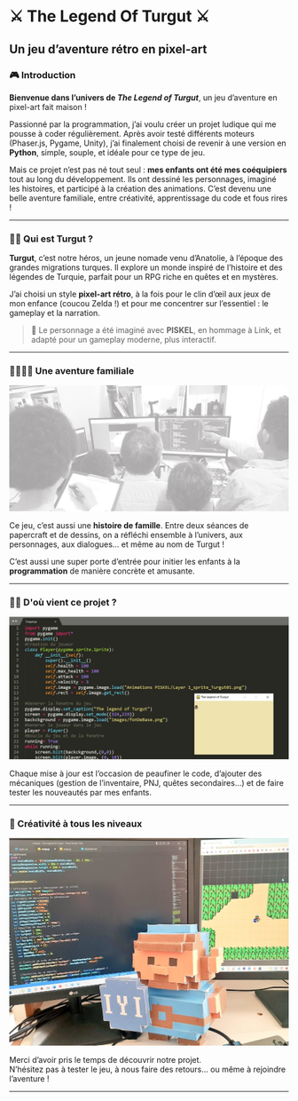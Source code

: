 # ⚔️ The Legend Of Turgut ⚔️

## Un jeu d’aventure rétro en pixel-art

### 🎮 Introduction

**Bienvenue dans l’univers de _The Legend of Turgut_**, un jeu d’aventure en pixel-art fait maison !

Passionné par la programmation, j’ai voulu créer un projet ludique qui me pousse à coder régulièrement. Après avoir testé différents moteurs (Phaser.js, Pygame, Unity), j’ai finalement choisi de revenir à une version en **Python**, simple, souple, et idéale pour ce type de jeu.

Mais ce projet n’est pas né tout seul : **mes enfants ont été mes coéquipiers** tout au long du développement. Ils ont dessiné les personnages, imaginé les histoires, et participé à la création des animations. C’est devenu une belle aventure familiale, entre créativité, apprentissage du code et fous rires !

---

### 🧙‍♂️ Qui est Turgut ?

**Turgut**, c’est notre héros, un jeune nomade venu d’Anatolie, à l’époque des grandes migrations turques. Il explore un monde inspiré de l’histoire et des légendes de Turquie, parfait pour un RPG riche en quêtes et en mystères.

J’ai choisi un style **pixel-art rétro**, à la fois pour le clin d’œil aux jeux de mon enfance (coucou Zelda !) et pour me concentrer sur l’essentiel : le gameplay et la narration.

> 🎨 Le personnage a été imaginé avec **PISKEL**, en hommage à Link, et adapté pour un gameplay moderne, plus interactif.

---

### 👨‍👩‍👧‍👦 Une aventure familiale

![Photo de l'équipe de travail](./imagesOfReadme/equipe.jpg)

Ce jeu, c’est aussi une **histoire de famille**. Entre deux séances de papercraft et de dessins, on a réfléchi ensemble à l’univers, aux personnages, aux dialogues… et même au nom de Turgut !

C’est aussi une super porte d’entrée pour initier les enfants à la **programmation** de manière concrète et amusante.

---

### 🧑‍💻 D'où vient ce projet ?

![screenshot du jeu en python](./imagesOfReadme/ancienPython.jpg)

Chaque mise à jour est l’occasion de peaufiner le code, d’ajouter des mécaniques (gestion de l’inventaire, PNJ, quêtes secondaires…) et de faire tester les nouveautés par mes enfants.

---

### 🧩 Créativité à tous les niveaux

![Turgut en papercraft](./imagesOfReadme/turgutPapercraft.jpg)

Merci d’avoir pris le temps de découvrir notre projet.  
N’hésitez pas à tester le jeu, à nous faire des retours… ou même à rejoindre l’aventure !

---
